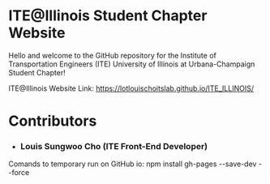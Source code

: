 # ITE@Illinois Student Chapter Website
Hello and welcome to the GitHub repository for the Institute of Transportation Engineers (ITE) University of Illinois at Urbana-Champaign Student Chapter!

ITE@Illinois Website Link: https://lotlouischoitslab.github.io/ITE_ILLINOIS/


# Contributors

- ### Louis Sungwoo Cho (ITE Front-End Developer)


Comands to temporary run on GitHub io: 
        npm install gh-pages --save-dev --force 

